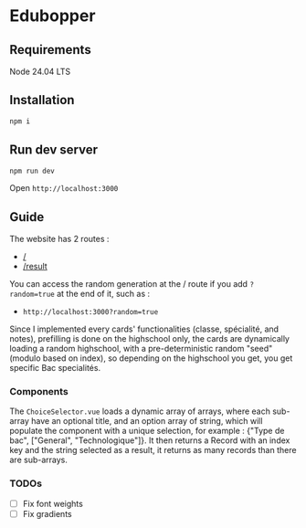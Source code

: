 # Edubopper

## Requirements

Node 24.04 LTS

## Installation

```bash
npm i
```

## Run dev server

```bash
npm run dev
```

Open `http://localhost:3000`

## Guide

The website has 2 routes :

- [/](http://localhost:3000)
- [/result](http://localhost:3000/result)

You can access the random generation at the / route if you add `?random=true` at the end of it, such as :

- `http://localhost:3000?random=true`

Since I implemented every cards' functionalities (classe, spécialité, and notes), prefilling is done on the highschool only, the cards are dynamically loading a random highschool, with a pre-deterministic random "seed" (modulo based on index), so depending on the highschool you get, you get specific Bac specialités.

### Components

The `ChoiceSelector.vue` loads a dynamic array of arrays, where each sub-array have an optional title, and an option array of string, which will populate the component with a unique selection, for example : {"Type de bac", ["General", "Technologique"]}. It then returns a Record with an index key and the string selected as a result, it returns as many records than there are sub-arrays.

### TODOs

- [ ] Fix font weights
- [ ] Fix gradients
